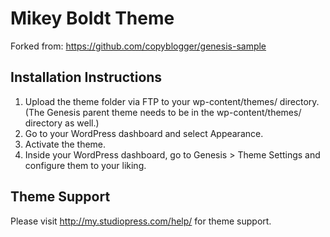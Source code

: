 # Mikey Boldt Theme

Forked from: https://github.com/copyblogger/genesis-sample


## Installation Instructions

1. Upload the theme folder via FTP to your wp-content/themes/ directory. (The Genesis parent theme needs to be in the wp-content/themes/ directory as well.)
2. Go to your WordPress dashboard and select Appearance.
3. Activate the theme.
4. Inside your WordPress dashboard, go to Genesis > Theme Settings and configure them to your liking.


## Theme Support

Please visit http://my.studiopress.com/help/ for theme support.
